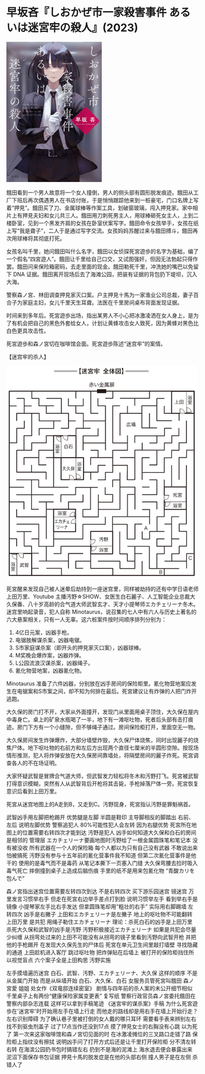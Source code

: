 # 早坂吝『しおかぜ市一家殺害事件 あるいは迷宮牢の殺人』(2023)

<img src=images/2023_cover.jpg width=250/>

餓田看到一个男人故意将一个女人撞倒，男人的侧头部有圆形脱发痕迹。餓田从工厂下班后再次偶遇男人在书店付账，于是悄悄跟踪他来到一桩豪宅，门口名牌上写着“押見”。餓田买了刀、金属球棒等作案工具，划破窗玻璃，闯入押見家。家中相片上有押見夫妇和女儿共三人。餓田用刀刺死男主人，用球棒砸死女主人，上到二楼卧室，见到一个黑发齐肩的女孩在卧室伏案写字。餓田命令女孩举手，女孩在纸上写“我是聋子”，二人于是通过写字交流。女孩妈妈苏醒过来与餓田搏斗，餓田再次用球棒将其彻底打死。

女孩名叫千里，她问餓田叫什么名字，餓田以女侦探死宮遊歩的名字为基础，编了一个假名“四宮遊人”。餓田让千里给自己口交，又试图强奸，但因无法勃起只得作罢。餓田问来保险箱密码，去走里面的现金。餓田勒死千里，冲洗她的嘴巴以免留下 DNA 证据。餓田离开现场后去了海滩公园，把装有证据的背包扔下堤坝，沉入大海。

警察森ノ宮、林田调查押見家灭口案。户主押見十馬为一家渔业公司总裁，妻子百合子为家庭主妇，女儿千里天生耳聋。法医在千里房间桌布背面发现证据。

时间来到多年后。死宮遊歩出场，指出某男人不小心把冰激凌洒在女人身上，是为了有机会把自己的黑色外套给女人，计划让黄蜂攻击女人致死，因为黄蜂对黑色比白色更具攻击性。

死宮遊歩和森ノ宮切在咖啡馆会面。死宮遊歩陈述“迷宫牢”的案情。

【迷宫牢的杀人】

<img src=images/2023_maze.jpg width=500/>

死宮醒来发现自己被人迷晕后劫持到一座迷宫里，同样被劫持的还有中学日语老师上田万里、Youtube 主播汚野☆SHOW、女医生白石麗子、人工智能企业总裁大久保番、八十岁高龄的合气道大师武智玄才、天才小提琴师エカチェリーナ冬木。迷宫里响起录音，犯人自称 Minotaurus，说召集的七人中有六人与历史上著名的六大悬案相关，只有一人无辜。这六桩案件按时间顺序排列分别为：
<ol>
<li>4亿日元案，凶器手枪。</li>
<li>电锯肢解谋杀案，凶器电锯。</li>
<li>S市家庭谋杀案（即开头的押見家灭口案），凶器球棒。</li>
<li>M奖晚会爆炸案，凶器炸弹。</li>
<li>L公园流浪汉谋杀案，凶器绳子。</li>
<li>氰化物营地案，凶器氰化物。</li>
</ol>
Minotaurus 准备了六件凶器，分别放在凶手房间的保险柜里。氰化物营地案应发生在电锯案和S市案之间，却不知为何排在最后。死宮建议让有炸弹的人把门炸开逃跑。

大久保的房门打不开，大家从外面撞开，发现门从里面用桌子顶住，大久保在屋内中毒身亡。桌上的矿泉水瓶喝了一半，地下有一滩呕吐物，死者后头部有击打痕迹。房门下方有一个小缝隙，但不够绳子通过。房间保险柜打开，里面空无一物。

大久保房间发生炸弹爆炸，大部分墙壁炸毁，大久保尸体烧焦，同时出现麗子的烧焦尸体。地下呕吐物的右前方和左后方出现两个直径七厘米的半圆形空隙。按现场情形推测，犯人将炸弹安放在大久保房间靠墙处，将隔壁房间的麗子炸死。死宮调查各人的不在场证明。

大家怀疑武智是冒牌合气道大师，但武智发力轻松将冬木和汚野打飞。死宮被武智打得意识模糊，突然有人从武智背后开枪将其击毙，手枪掉落尸体一旁。死宮恢复意识后看到上田万里。

死宮从迷宫地图上的A走到B，又走到C。汚野现身，死宮指认汚野是罪魁祸首。

武智凶手用左脚把枪踢开 优势腿是左脚
半圆是鞋印 主导脚相反的脚踏出 右前、左后 说明左脚优势
警察追犯人 80%可能性犯人会左转 因为右腿优势
死宮所在地图上的位置需要右转四次才能到达 汚野是犯人
凶手如何知道大久保和白石的房间是相邻的 管理层
エカチェリーナ要画地图时汚野给了一根金属圆珠笔和笔记本 没有被没收
所有武器在一个人的保险箱 每个人都以为只有自己没有武器 不敢说出来怕被搞死
汚野没有参与十五年前的氰化营事件我不知道 但第二次氰化营事件是他干的 使用的是毒气而不是毒药
从笔记本撕下一页塞入门缝 大久保弯腰去捡时吸入毒气死亡 摔倒撞到桌子上造成后脑伤痕
手里的纸不是用来包氰化物 “青酸カリを包んで”

森ノ宮指出迷宫位置需要左转四次到达 不是右转四次
买下游乐园迷宫 镜迷宫
万里发言习惯举右手 但走在死宮右边举手差点打到脸 说明习惯举左手 看到举右手是镜像
小提琴家左手比右手发达 但拿圆珠笔却用“粗壮的右手”
实际用右脚踢墙 左转四次 凶手是右撇子
上田和エカチェリーナ是左撇子
地上的呕吐物不可能翻转
上田万里 是共犯 用绳子勒住エカチェリーナ
理论：杀死白石的凶手是上田万里 杀死大久保和武智的凶手是汚野
汚野积极接近エカチェリーナ 如果是共犯会尽量少纠缠
从拐弯处过来的上田不可能没有从拐弯的镜子里看到汚野向武智开枪 并把他的手枪踢开
在发现大久保先生的尸体后 死宮在单元卫生间里敲打墙壁 寻找隐藏的通道 上田趁机进入客厅 跳过呕吐物 把炸弹贴在后墙上 被打开的保险柜挡住所以视觉盲点
六个案子全是上田构思 汚野实施

左手摸墙遍历迷宫 白石、武智、汚野、エカチェリーナ、大久保 这样的顺序 不是从金属门开始 而是从纵墙开始
白石、大久保、白石
女服务员管死宮叫餓田
森ノ宮愛 姐姐
处女作《双竜邸连续密室》 剧情与四年前的杀人案的未公开细节相似
千里桌子上有两份“健康保险家属变更表” 复写纸
警察行政官员森ノ宮委托餓田在警察内部杂志连载 这样可以拿到手稿笔迹
《迷宮牢的谋杀案》手稿
为什么死宮遊歩在'迷宮牢'时开始用左手在墙上行走 而他走的路线却是用右手在墙上开始行走？
左右识别障碍
为了确认巷子里被打倒的女人戴的哪只耳环 需要看手表来辨别左右
找不到驱虫剂盖子
过了17点当作还没到17点
摸了押見女士的右胸没有心跳 以为死了
第一次来这家咖啡馆和森ノ宮切见面的时 在冰激凌摊位的三叉路口走错了路
保险柜上指纹没有擦拭 说明凶手问了打开方式后还是让千里打开保险柜 分不清左转右转
在海滨公园扔书包时搞错左右 扔到不是海的泥滩上 海水退去便会暴露出来
泥沼下面保存书包证据
押見十馬的脱发症是在他的头部右侧 撞人男子是在左侧 杀错人了
